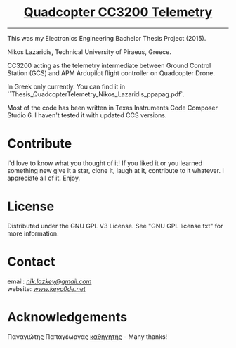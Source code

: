 <h1 align="center">
	<a href="https://github.com/KeyC0de/QuadcopterCC3200Telemetry">Quadcopter CC3200 Telemetry</a>
</h1>
<hr>


This was my Electronics Engineering Bachelor Thesis Project (2015).

Nikos Lazaridis, Technical University of Piraeus, Greece.

CC3200 acting as the telemetry intermediate between Ground Control Station (GCS) and APM Ardupilot flight controller on Quadcopter Drone.

In Greek only currently. You can find it in ``Thesis_QuadcopterTelemetry_Nikos_Lazaridis_ppapag.pdf`.

Most of the code has been written in Texas Instruments Code Composer Studio 6. I haven't tested it with updated CCS versions.


# Contribute

I'd love to know what you thought of it! If you liked it or you learned something new give it a star, clone it, laugh at it, contribute to it whatever. I appreciate all of it. Enjoy.


# License

Distributed under the GNU GPL V3 License. See "GNU GPL license.txt" for more information.


# Contact

email: *nik.lazkey@gmail.com*</br>
website: *www.keyc0de.net*


# Acknowledgements

Παναγιώτης Παπαγέωργας [καθηγητής](https://eee.uniwa.gr/el/index.php?option=com_content&view=article&id=100:100-papageorgas-panagiotis) - Many thanks!
